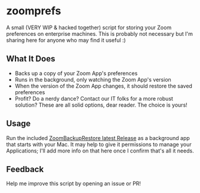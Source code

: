 # zoomprefs

A small (VERY WIP & hacked together) script for storing your Zoom preferences on enterprise machines. This is probably not necessary but I'm sharing here for anyone who may find it useful :)

## What It Does

* Backs up a copy of your Zoom App's preferences
* Runs in the background, only watching the Zoom App's version
* When the version of the Zoom App changes, it should restore the saved preferences
* Profit? Do a nerdy dance? Contact our IT folks for a more robust solution? These are all solid options, dear reader. The choice is yours!

## Usage

Run the included [ZoomBackupRestore latest Release](https://github.com/gitatmax/zoomprefs/releases) as a background app that starts with your Mac. It may help to give it permissions to manage your Applications; I'll add more info on that here once I confirm that's all it needs.

## Feedback

Help me improve this script by opening an issue or PR!

